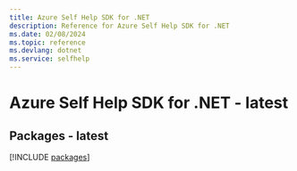 ```yaml
---
title: Azure Self Help SDK for .NET
description: Reference for Azure Self Help SDK for .NET
ms.date: 02/08/2024
ms.topic: reference
ms.devlang: dotnet
ms.service: selfhelp
---
```

# Azure Self Help SDK for .NET - latest
## Packages - latest
[!INCLUDE [packages](self-help-index.md)]